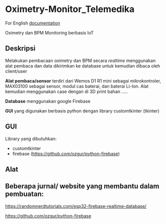 # Oximetry-Monitor_Telemedika

For English [documentation](README-en.md)

Oximetry dan BPM Monitoring berbasis IoT

## Deskripsi
Melakukan pembacaan oximetry dan BPM secara _realtime_ menggunakan alat pembaca dan data dikirimkan ke database untuk kemudian dibaca oleh client/user

**Alat pembaca/sensor** terdiri dari Wemos D1 R1 mini sebagai mikrokontroler, MAX03100 sebagai sensor, modul cas baterai, dan baterai Li-Ion. Alat kemudian menggunakan case dengan di 3D print bahan .....

**Database** menggunakan google Firebase

**GUI** yang digunakan berbasis python dengan library customtkinter (tkinter)

## GUI

Library yang dibutuhkan:

- customtkinter
- firebase (https://github.com/ozgur/python-firebase)

## Alat

## Beberapa jurnal/ website yang membantu dalam pembuatan:

https://randomnerdtutorials.com/esp32-firebase-realtime-database/

https://github.com/ozgur/python-firebase
